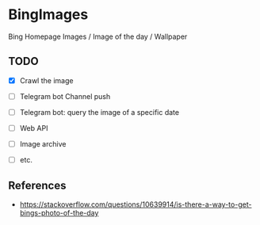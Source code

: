 # BingImages
Bing Homepage Images / Image of the day / Wallpaper

## TODO

- [x] Crawl the image    
- [ ] Telegram bot Channel push  
- [ ] Telegram bot: query the image of a specific date  
- [ ] Web API  
- [ ] Image archive  
- [ ] etc.  


## References

- https://stackoverflow.com/questions/10639914/is-there-a-way-to-get-bings-photo-of-the-day  
